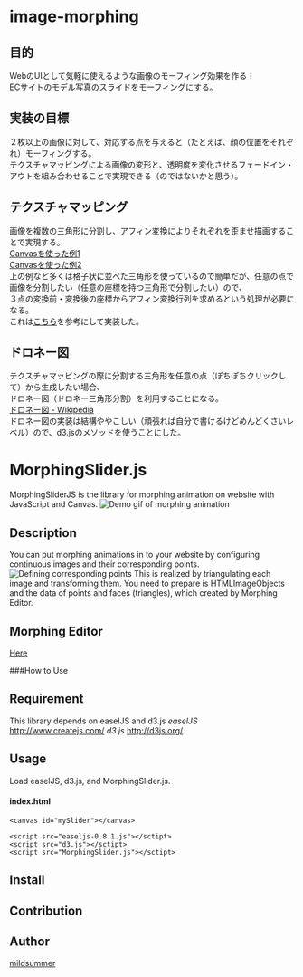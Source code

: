 # image-morphing

## 目的
WebのUIとして気軽に使えるような画像のモーフィング効果を作る！  
ECサイトのモデル写真のスライドをモーフィングにする。

## 実装の目標
２枚以上の画像に対して、対応する点を与えると（たとえば、顔の位置をそれぞれ）モーフィングする。    
テクスチャマッピングによる画像の変形と、透明度を変化させるフェードイン・アウトを組み合わせることで実現できる（のではないかと思う）。

## テクスチャマッピング
画像を複数の三角形に分割し、アフィン変換によりそれぞれを歪ませ描画することで実現する。  
[Canvasを使った例1](http://akibahideki.com/blog/html5-canvas-1/canvas.html)  
[Canvasを使った例2](http://jsdo.it/yaju3D/oZC3)  
上の例など多くは格子状に並べた三角形を使っているので簡単だが、任意の点で画像を分割したい（任意の座標を持つ三角形で分割したい）ので、  
３点の変換前・変換後の座標からアフィン変換行列を求めるという処理が必要になる。  
これは[こちら](http://masabloggers.blogspot.jp/2013/01/php_19.html)を参考にして実装した。

## ドロネー図
テクスチャマッピングの際に分割する三角形を任意の点（ぽちぽちクリックして）から生成したい場合、  
ドロネー図（ドロネー三角形分割）を利用することになる。  
[ドロネー図 - Wikipedia](http://ja.wikipedia.org/wiki/%E3%83%89%E3%83%AD%E3%83%8D%E3%83%BC%E5%9B%B3)  
ドロネー図の実装は結構ややこしい（頑張れば自分で書けるけどめんどくさいレベル）ので、d3.jsのメソッドを使うことにした。  

MorphingSlider.js
====

MorphingSliderJS is the library for morphing animation on website with JavaScript and Canvas.
![Demo gif of morphing animation](https://github.com/MorphingSliderJS/MorphingSliderJS/wiki/images/demo.gif)

## Description
You can put morphing animations in to your website by configuring continuous images and their corresponding points.
![Defining corresponding points](https://github.com/MorphingSliderJS/MorphingSliderJS/wiki/images/sample.png)
This is realized by triangulating each image and transforming them.
You need to prepare is HTMLImageObjects and the data of points and faces (triangles), which created by Morphing Editor.

## Morphing Editor
[Here](https://image-morphing.herokuapp.com/)

###How to Use

## Requirement
This library depends on easelJS and d3.js
*easelJS* http://www.createjs.com/
*d3.js* http://d3js.org/

## Usage
Load easelJS, d3.js, and MorphingSlider.js.
#### index.html
    <canvas id="mySlider"></canvas>

    <script src="easeljs-0.8.1.js"></sctipt>
    <script src="d3.js"></sctipt>
    <script src="MorphingSlider.js"></sctipt>

## Install

## Contribution

## Author
[mildsummer](https://github.com/mildsummer)
